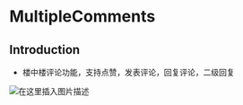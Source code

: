 # MultipleComments

## Introduction
* 楼中楼评论功能，支持点赞，发表评论，回复评论，二级回复

![在这里插入图片描述](https://img-blog.csdnimg.cn/20190726115535377.png?x-oss-process=image/watermark,type_ZmFuZ3poZW5naGVpdGk,shadow_10,text_aHR0cHM6Ly9ibG9nLmNzZG4ubmV0L3dlaXhpbl8zOTg1OTE2MA==,size_16,color_FFFFFF,t_70)

